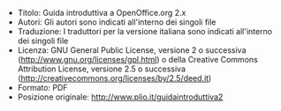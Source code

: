 * Titolo: Guida introduttiva a OpenOffice.org 2.x
* Autori: Gli autori sono indicati all'interno dei singoli file
* Traduzione: I traduttori per la versione italiana sono indicati all'interno dei singoli file
* Licenza: GNU General Public License, versione 2 o successiva (http://www.gnu.org/licenses/gpl.html) o della Creative Commons Attribution License, versione 2.5 o successiva (http://creativecommons.org/licenses/by/2.5/deed.it)
* Formato: PDF
* Posizione originale: http://www.plio.it/guidaintroduttiva2
